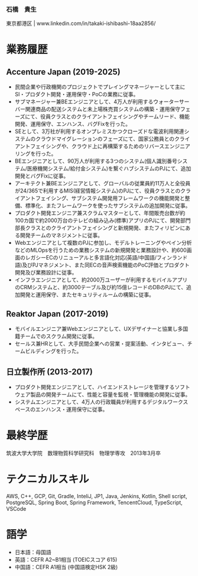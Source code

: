 <h3 align="left">石橋　貴生</h3>
<p align="left">東京都港区 | www.linkedin.com/in/takaki-ishibashi-18aa2856/</p>

# 業務履歴
## Accenture Japan (2019-2025)
- 民間企業や行政機関のプロジェクトでプレイングマネージャーとして主にSI・プロダクト開発・運用保守・PoCの業務に従事。
- サブマネージャー兼BEエンジニアとして、4万人が利用するウォーターサーバー関連商品の配送システムと未上場株売買システムの構築・運用保守フェーズにて、役員クラスとのクライアントフェイシングやチームリード、機能開発、運用保守、エンハンス、バグFixを行った。
- SEとして、3万社が利用するオンプレミスかつクローズドな電波利用関連システムのクラウドマイグレーションのフェーズにて、国家公務員とのクライアントフェイシングや、クラウド上に再構築するためのリバースエンジニアリングを行った。
- BEエンジニアとして、90万人が利用する3つのシステム(個人識別番号システム/医療機関システム/給付金システム)を繋ぐハブシステムのPJにて、追加開発とバグFixに従事。
- アーキテクト兼BEエンジニアとして、グローバルの従業員約11万人と全役員が24/365で利用するMIS(経営情報システム)のPJにて、役員クラスとのクライアントフェイシング、サブシステム開発用フレームワークの機能開発と整備、標準化、またフレームワークを使ったサブシステムの追加開発に従事。
- プロダクト開発エンジニア兼スクラムマスターとして、年間販売台数が約100カ国で約2000万台のテレビの組み込み(標準)アプリのPJにて、開発部門部長クラスとのクライアントフェイシングと新規開発、またフィリピンにある開発チームのマネジメントに従事。
- Webエンジニアとして複数のPJに参加し、モデルトレーニングやペイン分析などのMLOpsを行うための業務システムの新規開発と業務設計や、約600画面のレガシーECのリニューアルと多言語化対応(英語/中国語/フィンランド語)及びPJマネジメント、また同ECの音声検索機能のPoC評価とプロダクト開発及び業務設計に従事。
- インフラエンジニアとして、約2000万ユーザーが利用するモバイルアプリのCRMシステムと、約3000テーブル及び約15億レコードのDBのPJにて、追加開発と運用保守、またセキュリティルームの構築に従事。
## Reaktor Japan (2017-2019)
- モバイルエンジニア兼Webエンジニアとして、UXデザイナーと協業し多国籍チームでのスクラム開発に従事。
- セールス兼HRとして、大手民間企業への営業・提案活動、インタビュー、チームビルディングを行った。
## 日立製作所 (2013-2017)
- プロダクト開発エンジニアとして、ハイエンドストレージを管理するソフトウェア製品の開発チームにて、性能と容量を監視・管理機能の開発に従事。
- システムエンジニアとして、4万人の行政職員が利用するデジタルワークスペースのエンハンス・運用保守に従事。

# 最終学歴
筑波大学大学院　数理物質科学研究科　物理学専攻　2013年3月卒

# テクニカルスキル
AWS, C++, GCP, Git, Gradle, InteliJ, JP1, Java, Jenkins, Kotlin, Shell script, PostgreSQL, Spring Boot,
Spring Framework, TencentCloud, TypeScript, VSCode

# 語学
- 日本語：母国語
- 英語：CEFR A2~B1相当 (TOEICスコア 615)
- 中国語：CEFR A1相当 (中国語検定HSK 2級)

